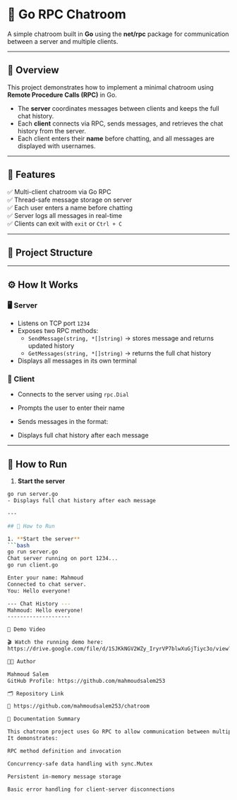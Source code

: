 # 💬 Go RPC Chatroom

A simple chatroom built in **Go** using the **net/rpc** package for communication between a server and multiple clients.

---

## 🧠 Overview

This project demonstrates how to implement a minimal chatroom using **Remote Procedure Calls (RPC)** in Go.

- The **server** coordinates messages between clients and keeps the full chat history.
- Each **client** connects via RPC, sends messages, and retrieves the chat history from the server.
- Each client enters their **name** before chatting, and all messages are displayed with usernames.

---

## 🚀 Features

✅ Multi-client chatroom via Go RPC  
✅ Thread-safe message storage on server  
✅ Each user enters a name before chatting  
✅ Server logs all messages in real-time  
✅ Clients can exit with `exit` or `Ctrl + C`  

---

## 🧩 Project Structure


---

## ⚙️ How It Works

### 🖥 Server
- Listens on TCP port `1234`
- Exposes two RPC methods:
  - `SendMessage(string, *[]string)` → stores message and returns updated history
  - `GetMessages(string, *[]string)` → returns the full chat history
- Displays all messages in its own terminal

### 💬 Client
- Connects to the server using `rpc.Dial`
- Prompts the user to enter their name
- Sends messages in the format:  

- Displays full chat history after each message

---

## 🧰 How to Run

1. **Start the server**  
 ```bash
 go run server.go
- Displays full chat history after each message

---

## 🧰 How to Run

1. **Start the server**  
 ```bash
 go run server.go
Chat server running on port 1234...
go run client.go

Enter your name: Mahmoud
Connected to chat server.
You: Hello everyone!

--- Chat History ---
Mahmoud: Hello everyone!
--------------------

🎥 Demo Video

🎬 Watch the running demo here:
https://drive.google.com/file/d/1SJKkNGV2WZy_IryrVP7blwXuGjTiyc3o/view?usp=sharing

🧑‍💻 Author

Mahmoud Salem
GitHub Profile: https://github.com/mahmoudsalem253

🗂 Repository Link

🔗 https://github.com/mahmoudsalem253/chatroom

🧾 Documentation Summary

This chatroom project uses Go RPC to allow communication between multiple clients through a single coordinating server.
It demonstrates:

RPC method definition and invocation

Concurrency-safe data handling with sync.Mutex

Persistent in-memory message storage

Basic error handling for client-server disconnections



